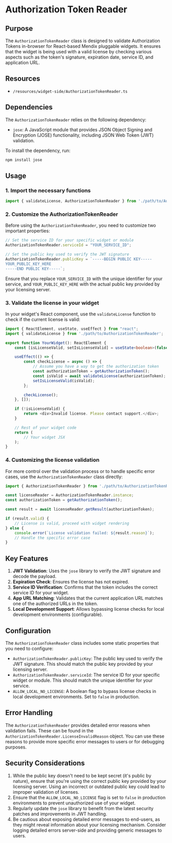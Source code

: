 # Authorization Token Reader

## Purpose

The `AuthorizationTokenReader` class is designed to validate Authorization Tokens in-browser for React-based Mendix pluggable widgets. It ensures that the widget is being used with a valid license by checking various aspects such as the token's signature, expiration date, service ID, and application URL.

## Resources
- `/resources/widget-side/AuthorizationTokenReader.ts`

## Dependencies

The `AuthorizationTokenReader` relies on the following dependency:

- `jose`: A JavaScript module that provides JSON Object Signing and Encryption (JOSE) functionality, including JSON Web Token (JWT) validation.

To install the dependency, run:

```bash
npm install jose
```

## Usage

### 1. Import the necessary functions

```typescript
import { validateLicense, AuthorizationTokenReader } from './path/to/AuthorizationTokenReader';
```

### 2. Customize the AuthorizationTokenReader

Before using the `AuthorizationTokenReader`, you need to customize two important properties:

```typescript
// Set the service ID for your specific widget or module
AuthorizationTokenReader.serviceId = "YOUR_SERVICE_ID";

// Set the public key used to verify the JWT signature
AuthorizationTokenReader.publicKey = `-----BEGIN PUBLIC KEY-----
YOUR_PUBLIC_KEY_HERE
-----END PUBLIC KEY-----`;
```

Ensure that you replace `YOUR_SERVICE_ID` with the unique identifier for your service, and `YOUR_PUBLIC_KEY_HERE` with the actual public key provided by your licensing server.

### 3. Validate the license in your widget

In your widget's React component, use the `validateLicense` function to check if the current license is valid:

```typescript
import { ReactElement, useState, useEffect } from "react";
import { validateLicense } from './path/to/AuthorizationTokenReader';

export function YourWidget(): ReactElement {
    const [isLicenseValid, setIsLicenseValid] = useState<boolean>(false);

    useEffect(() => {
        const checkLicense = async () => {
            // Assume you have a way to get the authorization token
            const authorizationToken = getAuthorizationToken();
            const isValid = await validateLicense(authorizationToken);
            setIsLicenseValid(isValid);
        };

        checkLicense();
    }, []);

    if (!isLicenseValid) {
        return <div>Invalid license. Please contact support.</div>;
    }

    // Rest of your widget code
    return (
        // Your widget JSX
    );
}
```

### 4. Customizing the license validation

For more control over the validation process or to handle specific error cases, use the `AuthorizationTokenReader` class directly:

```typescript
import { AuthorizationTokenReader } from './path/to/AuthorizationTokenReader';

const licenseReader = AuthorizationTokenReader.instance;
const authorizationToken = getAuthorizationToken();

const result = await licenseReader.getResult(authorizationToken);

if (result.valid) {
    // License is valid, proceed with widget rendering
} else {
    console.error(`License validation failed: ${result.reason}`);
    // Handle the specific error case
}
```

## Key Features

1. **JWT Validation**: Uses the `jose` library to verify the JWT signature and decode the payload.
2. **Expiration Check**: Ensures the license has not expired.
3. **Service ID Verification**: Confirms that the token includes the correct service ID for your widget.
4. **App URL Matching**: Validates that the current application URL matches one of the authorized URLs in the token.
5. **Local Development Support**: Allows bypassing license checks for local development environments (configurable).

## Configuration

The `AuthorizationTokenReader` class includes some static properties that you need to configure:

- `AuthorizationTokenReader.publicKey`: The public key used to verify the JWT signature. This should match the public key provided by your licensing server.
- `AuthorizationTokenReader.serviceId`: The service ID for your specific widget or module. This should match the unique identifier for your service.
- `ALLOW_LOCAL_NO_LICENSE`: A boolean flag to bypass license checks in local development environments. Set to `false` in production.

## Error Handling

The `AuthorizationTokenReader` provides detailed error reasons when validation fails. These can be found in the `AuthorizationTokenReader.LicenseInvalidReason` object. You can use these reasons to provide more specific error messages to users or for debugging purposes.

## Security Considerations

1. While the public key doesn't need to be kept secret (it's public by nature), ensure that you're using the correct public key provided by your licensing server. Using an incorrect or outdated public key could lead to improper validation of licenses.
2. Ensure that the `ALLOW_LOCAL_NO_LICENSE` flag is set to `false` in production environments to prevent unauthorized use of your widget.
3. Regularly update the `jose` library to benefit from the latest security patches and improvements in JWT handling.
4. Be cautious about exposing detailed error messages to end-users, as they might reveal information about your licensing mechanism. Consider logging detailed errors server-side and providing generic messages to users.